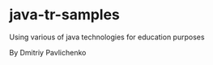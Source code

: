 # java-tr-samples
Using various of java technologies for education purposes


By Dmitriy Pavlichenko
